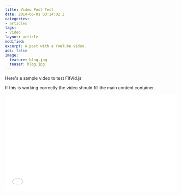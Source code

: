 ```yaml
---
title: Video Post Test
date: 2014-06-01 03:14:02 Z
categories:
- articles
tags:
- video
layout: article
modified: 
excerpt: A post with a YouTube video.
ads: false
image:
  feature: blog.jpg
  teaser: blog.jpg
---
```


Here's a sample video to test FitVid.js

If this is working correctly the video should fill the main content container.

<iframe width="560" height="315" src="//www.youtube.com/embed/9e1nPyHXCFQ" frameborder="0"> </iframe>